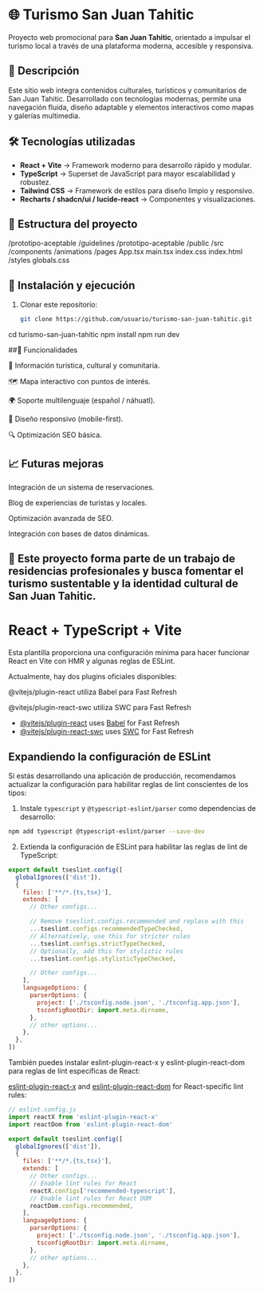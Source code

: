 # 🌐 Turismo San Juan Tahitic

Proyecto web promocional para **San Juan Tahitic**, orientado a impulsar el turismo local a través de una plataforma moderna, accesible y responsiva.  

## 📖 Descripción
Este sitio web integra contenidos culturales, turísticos y comunitarios de San Juan Tahitic. Desarrollado con tecnologías modernas, permite una navegación fluida, diseño adaptable y elementos interactivos como mapas y galerías multimedia.

## 🛠️ Tecnologías utilizadas
- **React + Vite** → Framework moderno para desarrollo rápido y modular.  
- **TypeScript** → Superset de JavaScript para mayor escalabilidad y robustez.  
- **Tailwind CSS** → Framework de estilos para diseño limpio y responsivo.  
- **Recharts / shadcn/ui / lucide-react** → Componentes y visualizaciones.  

## 📂 Estructura del proyecto
/prototipo-aceptable
/guidelines
/prototipo-aceptable
/public
/src
/components
/animations
/pages
App.tsx
main.tsx
index.css
index.html
/styles
globals.css


## 🚀 Instalación y ejecución
1. Clonar este repositorio:
   ```bash
   git clone https://github.com/usuario/turismo-san-juan-tahitic.git
cd turismo-san-juan-tahitic
npm install
npm run dev

##🌟 Funcionalidades

📌 Información turística, cultural y comunitaria.

🗺️ Mapa interactivo con puntos de interés.

🌍 Soporte multilenguaje (español / náhuatl).

📱 Diseño responsivo (mobile-first).

🔍 Optimización SEO básica.

## 📈 Futuras mejoras

Integración de un sistema de reservaciones.

Blog de experiencias de turistas y locales.

Optimización avanzada de SEO.

Integración con bases de datos dinámicas.

## 📌 Este proyecto forma parte de un trabajo de residencias profesionales y busca fomentar el turismo sustentable y la identidad cultural de San Juan Tahitic.

# React + TypeScript + Vite

Esta plantilla proporciona una configuración mínima para hacer funcionar React en Vite con HMR y algunas reglas de ESLint.

Actualmente, hay dos plugins oficiales disponibles:

@vitejs/plugin-react utiliza Babel para Fast Refresh

@vitejs/plugin-react-swc utiliza SWC para Fast Refresh

- [@vitejs/plugin-react](https://github.com/vitejs/vite-plugin-react/blob/main/packages/plugin-react) uses [Babel](https://babeljs.io/) for Fast Refresh
- [@vitejs/plugin-react-swc](https://github.com/vitejs/vite-plugin-react/blob/main/packages/plugin-react-swc) uses [SWC](https://swc.rs/) for Fast Refresh

## Expandiendo la configuración de ESLint

Si estás desarrollando una aplicación de producción, recomendamos actualizar la configuración para habilitar reglas de lint conscientes de los tipos:

1. Instale `typescript` y `@typescript-eslint/parser` como dependencias de desarrollo:

```bash
npm add typescript @typescript-eslint/parser --save-dev
```

2. Extienda la configuración de ESLint para habilitar las reglas de lint de TypeScript:

```js
export default tseslint.config([
  globalIgnores(['dist']),
  {
    files: ['**/*.{ts,tsx}'],
    extends: [
      // Other configs...

      // Remove tseslint.configs.recommended and replace with this
      ...tseslint.configs.recommendedTypeChecked,
      // Alternatively, use this for stricter rules
      ...tseslint.configs.strictTypeChecked,
      // Optionally, add this for stylistic rules
      ...tseslint.configs.stylisticTypeChecked,

      // Other configs...
    ],
    languageOptions: {
      parserOptions: {
        project: ['./tsconfig.node.json', './tsconfig.app.json'],
        tsconfigRootDir: import.meta.dirname,
      },
      // other options...
    },
  },
])
```
También puedes instalar eslint-plugin-react-x y eslint-plugin-react-dom para reglas de lint específicas de React:

[eslint-plugin-react-x](https://github.com/Rel1cx/eslint-react/tree/main/packages/plugins/eslint-plugin-react-x) and [eslint-plugin-react-dom](https://github.com/Rel1cx/eslint-react/tree/main/packages/plugins/eslint-plugin-react-dom) for React-specific lint rules:

```js
// eslint.config.js
import reactX from 'eslint-plugin-react-x'
import reactDom from 'eslint-plugin-react-dom'

export default tseslint.config([
  globalIgnores(['dist']),
  {
    files: ['**/*.{ts,tsx}'],
    extends: [
      // Other configs...
      // Enable lint rules for React
      reactX.configs['recommended-typescript'],
      // Enable lint rules for React DOM
      reactDom.configs.recommended,
    ],
    languageOptions: {
      parserOptions: {
        project: ['./tsconfig.node.json', './tsconfig.app.json'],
        tsconfigRootDir: import.meta.dirname,
      },
      // other options...
    },
  },
])
```
